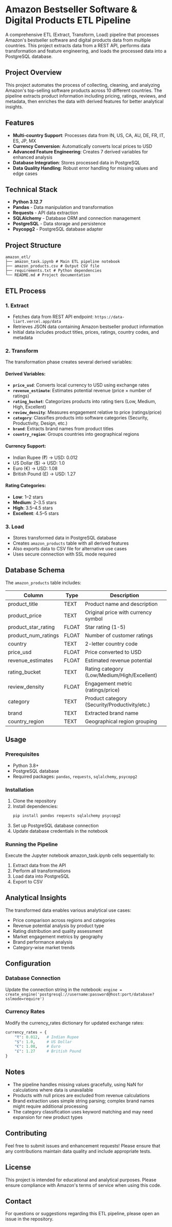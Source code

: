 # Amazon Bestseller Software & Digital Products ETL Pipeline

A comprehensive ETL (Extract, Transform, Load) pipeline that processes Amazon's bestseller software and digital products data from multiple countries. This project extracts data from a REST API, performs data transformation and feature engineering, and loads the processed data into a PostgreSQL database.

## Project Overview

This project automates the process of collecting, cleaning, and analyzing Amazon's top-selling software products across 10 different countries. The pipeline extracts product information including pricing, ratings, reviews, and metadata, then enriches the data with derived features for better analytical insights.

## Features

- **Multi-country Support**: Processes data from IN, US, CA, AU, DE, FR, IT, ES, JP, MX
- **Currency Conversion**: Automatically converts local prices to USD
- **Advanced Feature Engineering**: Creates 7 derived variables for enhanced analysis
- **Database Integration**: Stores processed data in PostgreSQL
- **Data Quality Handling**: Robust error handling for missing values and edge cases

## Technical Stack

- **Python 3.12.7**
- **Pandas** - Data manipulation and transformation
- **Requests** - API data extraction
- **SQLAlchemy** - Database ORM and connection management
- **PostgreSQL** - Data storage and persistence
- **Psycopg2** - PostgreSQL database adapter

## Project Structure
```
amazon_etl/
├── amazon_task.ipynb # Main ETL pipeline notebook
├── amazon_products.csv # Output CSV file
├── requirements.txt # Python dependencies
└── README.md # Project documentation
```

## ETL Process

### 1. Extract
- Fetches data from REST API endpoint: `https://data-liart.vercel.app/data`
- Retrieves JSON data containing Amazon bestseller product information
- Initial data includes product titles, prices, ratings, country codes, and metadata

### 2. Transform
The transformation phase creates several derived variables:

#### Derived Variables:
- **`price_usd`**: Converts local currency to USD using exchange rates
- **`revenue_estimate`**: Estimates potential revenue (price × number of ratings)
- **`rating_bucket`**: Categorizes products into rating tiers (Low, Medium, High, Excellent)
- **`review_density`**: Measures engagement relative to price (ratings/price)
- **`category`**: Classifies products into software categories (Security, Productivity, Design, etc.)
- **`brand`**: Extracts brand names from product titles
- **`country_region`**: Groups countries into geographical regions

#### Currency Support:
- Indian Rupee (₹) → USD: 0.012
- US Dollar ($) → USD: 1.0
- Euro (€) → USD: 1.08
- British Pound (£) → USD: 1.27

#### Rating Categories:
- **Low**: 1–2 stars
- **Medium**: 2–3.5 stars  
- **High**: 3.5–4.5 stars
- **Excellent**: 4.5–5 stars

### 3. Load
- Stores transformed data in PostgreSQL database
- Creates `amazon_products` table with all derived features
- Also exports data to CSV file for alternative use cases
- Uses secure connection with SSL mode required

## Database Schema

The `amazon_products` table includes:

| Column | Type | Description |
|--------|------|-------------|
| product_title | TEXT | Product name and description |
| product_price | TEXT | Original price with currency symbol |
| product_star_rating | FLOAT | Star rating (1-5) |
| product_num_ratings | FLOAT | Number of customer ratings |
| country | TEXT | 2-letter country code |
| price_usd | FLOAT | Price converted to USD |
| revenue_estimates | FLOAT | Estimated revenue potential |
| rating_bucket | TEXT | Rating category (Low/Medium/High/Excellent) |
| review_density | FLOAT | Engagement metric (ratings/price) |
| category | TEXT | Product category (Security/Productivity/etc.) |
| brand | TEXT | Extracted brand name |
| country_region | TEXT | Geographical region grouping |

## Usage

### Prerequisites
- Python 3.8+
- PostgreSQL database
- Required packages: `pandas`, `requests`, `sqlalchemy`, `psycopg2`

### Installation
1. Clone the repository
2. Install dependencies:
   ```bash
   pip install pandas requests sqlalchemy psycopg2

3. Set up PostgreSQL database connection
4. Update database credentials in the notebook

### Running the Pipeline
Execute the Jupyter notebook amazon_task.ipynb cells sequentially to:

1. Extract data from the API
2. Perform all transformations
3. Load data into PostgreSQL
4. Export to CSV

## Analytical Insights
The transformed data enables various analytical use cases:

- Price comparison across regions and categories
- Revenue potential analysis by product type
- Rating distribution and quality assessment
- Market engagement metrics by geography
- Brand performance analysis
- Category-wise market trends

## Configuration
### Database Connection
Update the connection string in the notebook:
`engine = create_engine('postgresql://username:password@host:port/database?sslmode=require')`

### Currency Rates
Modify the currency_rates dictionary for updated exchange rates:

```python
currency_rates = {
    "₹": 0.012,   # Indian Rupee
    "$": 1.0,     # US Dollar
    "€": 1.08,    # Euro
    "£": 1.27     # British Pound
}
```

## Notes
- The pipeline handles missing values gracefully, using NaN for calculations where data is unavailable
- Products with null prices are excluded from revenue calculations
- Brand extraction uses simple string parsing; complex brand names might require additional processing
- The category classification uses keyword matching and may need expansion for new product types

## Contributing
Feel free to submit issues and enhancement requests! Please ensure that any contributions maintain data quality and include appropriate tests.

## License
This project is intended for educational and analytical purposes. Please ensure compliance with Amazon's terms of service when using this code.

## Contact
For questions or suggestions regarding this ETL pipeline, please open an issue in the repository.

